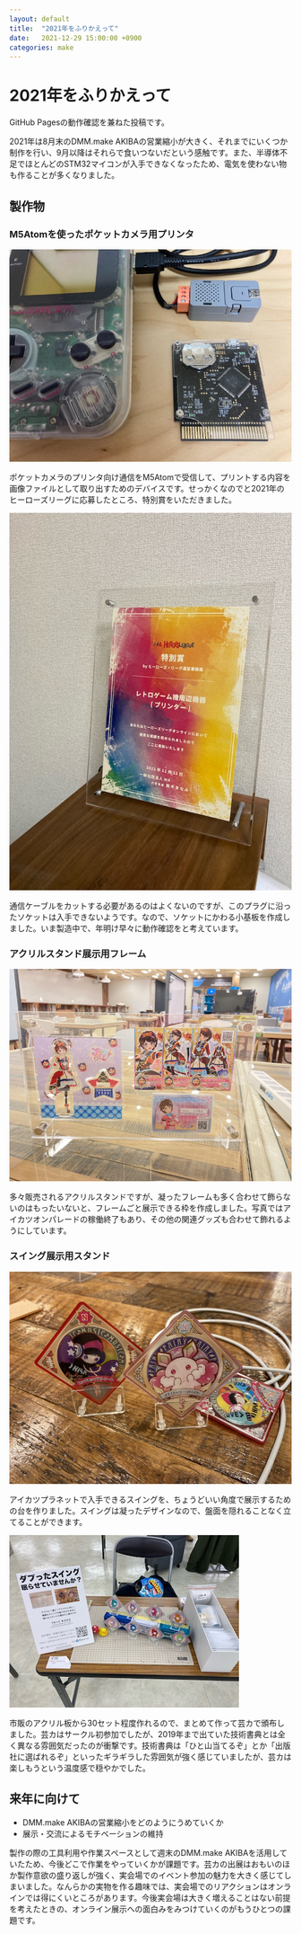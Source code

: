 ```yaml
---
layout: default
title:  "2021年をふりかえって"
date:   2021-12-29 15:00:00 +0900
categories: make
---
```


# 2021年をふりかえって

GitHub Pagesの動作確認を兼ねた投稿です。

2021年は8月末のDMM.make AKIBAの営業縮小が大きく、それまでにいくつか制作を行い、9月以降はそれらで食いつないだという感触です。また、半導体不足でほとんどのSTM32マイコンが入手できなくなったため、電気を使わない物も作ることが多くなりました。

## 製作物

### M5Atomを使ったポケットカメラ用プリンタ

![](https://raw.githubusercontent.com/niccolli/log/main/images/20211229_m5atom.jpg)

ポケットカメラのプリンタ向け通信をM5Atomで受信して、プリントする内容を画像ファイルとして取り出すためのデバイスです。せっかくなのでと2021年のヒーローズリーグに応募したところ、特別賞をいただきました。

![](https://raw.githubusercontent.com/niccolli/log/main/images/20211229_HL.jpg)

通信ケーブルをカットする必要があるのはよくないのですが、このプラグに沿ったソケットは入手できないようです。なので、ソケットにかわる小基板を作成しました。いま製造中で、年明け早々に動作確認をと考えています。

### アクリルスタンド展示用フレーム

![](https://raw.githubusercontent.com/niccolli/log/main/images/20211229_stand.jpg)

多々販売されるアクリルスタンドですが、凝ったフレームも多く合わせて飾らないのはもったいないと、フレームごと展示できる枠を作成しました。写真ではアイカツオンパレードの稼働終了もあり、その他の関連グッズも合わせて飾れるようにしています。

### スイング展示用スタンド

![](https://raw.githubusercontent.com/niccolli/log/main/images/20211229_swing.jpg)

アイカツプラネットで入手できるスイングを、ちょうどいい角度で展示するための台を作りました。スイングは凝ったデザインなので、盤面を隠れることなく立てることができます。

![](https://raw.githubusercontent.com/niccolli/log/main/images/20211229_geika.jpg)

市販のアクリル板から30セット程度作れるので、まとめて作って芸カで頒布しました。芸カはサークル初参加でしたが、2019年まで出ていた技術書典とは全く異なる雰囲気だったのが衝撃です。技術書典は「ひと山当てるぞ」とか「出版社に選ばれるぞ」といったギラギラした雰囲気が強く感じていましたが、芸カは楽しもうという温度感で穏やかでした。

## 来年に向けて

- DMM.make AKIBAの営業縮小をどのようにうめていくか
- 展示・交流によるモチベーションの維持

製作の際の工具利用や作業スペースとして週末のDMM.make AKIBAを活用していたため、今後どこで作業をやっていくかが課題です。芸カの出展はおもいのほか製作意欲の盛り返しが強く、実会場でのイベント参加の魅力を大きく感じてしまいました。なんらかの実物を作る趣味では、実会場でのリアクションはオンラインでは得にくいところがあります。今後実会場は大きく増えることはない前提を考えたときの、オンライン展示への面白みをみつけていくのがもうひとつの課題です。
